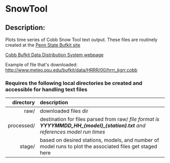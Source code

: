 # SnowTool
## Description:

Plots time series of Cobb Snow Tool text output. These files are routinely created at the [Penn State Bufkit site](http://www.meteo.psu.edu/bufkit/)


[Cobb Bufkit Data Distribution System webpage](http://www.meteo.psu.edu/bufkit/CONUS_HRRR_00_cobb.html)


Example of file that's downloaded: <http://www.meteo.psu.edu/bufkit/data/HRRR/00/hrrr_kgrr.cobb>


### Requires the following local directories be created and accessible for handling text files 

|    directory    |  description                                                                                                                           |
| ---------------:|:-------------------------------------------------------------------------------------------------------------------------------------- | 
|         raw/    |    downloaded files dir                                                                                                                |
|   processed/    |    destination for files parsed from raw/  *file format is **YYYYMMDD_HH_{model}_{station).txt** and references model run times*       | 
|       stage/    |    based on desired stations, models, and number of model runs to plot the associated files get staged here                            |

